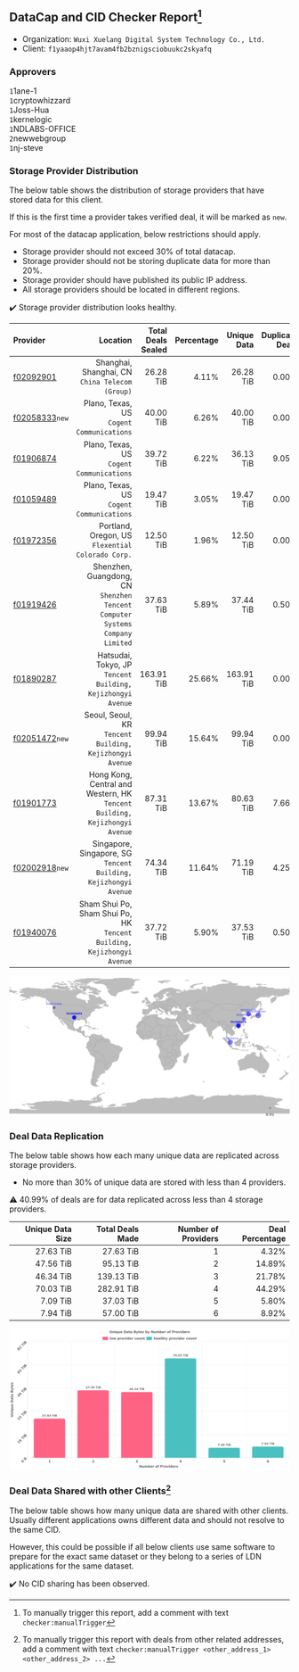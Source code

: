 ## DataCap and CID Checker Report[^1]
 - Organization: `Wuxi Xuelang Digital System Technology Co., Ltd.`
 - Client: `f1yaaop4hjt7avam4fb2bznigsciobuukc2skyafq`
### Approvers
`1`1ane-1<br/>`1`cryptowhizzard<br/>`1`Joss-Hua<br/>`1`kernelogic<br/>`1`NDLABS-OFFICE<br/>`2`newwebgroup<br/>`1`nj-steve

### Storage Provider Distribution
The below table shows the distribution of storage providers that have stored data for this client.

If this is the first time a provider takes verified deal, it will be marked as `new`.

For most of the datacap application, below restrictions should apply.
 - Storage provider should not exceed 30% of total datacap.
 - Storage provider should not be storing duplicate data for more than 20%.
 - Storage provider should have published its public IP address.
 - All storage providers should be located in different regions.

✔️ Storage provider distribution looks healthy.

| Provider                                                    |                                                                        Location | Total Deals Sealed | Percentage | Unique Data | Duplicate Deals |
| :---------------------------------------------------------- | ------------------------------------------------------------------------------: | -----------------: | ---------: | ----------: | --------------: |
| [f02092901](https://filfox.info/en/address/f02092901)       |                              Shanghai, Shanghai, CN<br/>`China Telecom (Group)` |          26.28 TiB |      4.11% |   26.28 TiB |           0.00% |
| [f02058333](https://filfox.info/en/address/f02058333)`new`  |                                    Plano, Texas, US<br/>`Cogent Communications` |          40.00 TiB |      6.26% |   40.00 TiB |           0.00% |
| [f01906874](https://filfox.info/en/address/f01906874)       |                                    Plano, Texas, US<br/>`Cogent Communications` |          39.72 TiB |      6.22% |   36.13 TiB |           9.05% |
| [f01059489](https://filfox.info/en/address/f01059489)       |                                    Plano, Texas, US<br/>`Cogent Communications` |          19.47 TiB |      3.05% |   19.47 TiB |           0.00% |
| [f01972356](https://filfox.info/en/address/f01972356)       |                            Portland, Oregon, US<br/>`Flexential Colorado Corp.` |          12.50 TiB |      1.96% |   12.50 TiB |           0.00% |
| [f01919426](https://filfox.info/en/address/f01919426)       | Shenzhen, Guangdong, CN<br/>`Shenzhen Tencent Computer Systems Company Limited` |          37.63 TiB |      5.89% |   37.44 TiB |           0.50% |
| [f01890287](https://filfox.info/en/address/f01890287)       |                  Hatsudai, Tokyo, JP<br/>`Tencent Building, Kejizhongyi Avenue` |         163.91 TiB |     25.66% |  163.91 TiB |           0.00% |
| [f02051472](https://filfox.info/en/address/f02051472)`new`  |                     Seoul, Seoul, KR<br/>`Tencent Building, Kejizhongyi Avenue` |          99.94 TiB |     15.64% |   99.94 TiB |           0.00% |
| [f01901773](https://filfox.info/en/address/f01901773)       |   Hong Kong, Central and Western, HK<br/>`Tencent Building, Kejizhongyi Avenue` |          87.31 TiB |     13.67% |   80.63 TiB |           7.66% |
| [f02002918](https://filfox.info/en/address/f02002918)`new`  |             Singapore, Singapore, SG<br/>`Tencent Building, Kejizhongyi Avenue` |          74.34 TiB |     11.64% |   71.19 TiB |           4.25% |
| [f01940076](https://filfox.info/en/address/f01940076)       |       Sham Shui Po, Sham Shui Po, HK<br/>`Tencent Building, Kejizhongyi Avenue` |          37.72 TiB |      5.90% |   37.53 TiB |           0.50% |

<img src="https://raw.githubusercontent.com/data-preservation-programs/filplus-checker-assets/main/filecoin-project/filecoin-plus-large-datasets/issues/1341/1682652600009.png"/>

### Deal Data Replication
The below table shows how each many unique data are replicated across storage providers.

- No more than 30% of unique data are stored with less than 4 providers.

⚠️ 40.99% of deals are for data replicated across less than 4 storage providers.

| Unique Data Size | Total Deals Made | Number of Providers | Deal Percentage |
| ---------------: | ---------------: | ------------------: | --------------: |
|        27.63 TiB |        27.63 TiB |                   1 |           4.32% |
|        47.56 TiB |        95.13 TiB |                   2 |          14.89% |
|        46.34 TiB |       139.13 TiB |                   3 |          21.78% |
|        70.03 TiB |       282.91 TiB |                   4 |          44.29% |
|         7.09 TiB |        37.03 TiB |                   5 |           5.80% |
|         7.94 TiB |        57.00 TiB |                   6 |           8.92% |

<img src="https://raw.githubusercontent.com/data-preservation-programs/filplus-checker-assets/main/filecoin-project/filecoin-plus-large-datasets/issues/1341/1682652600847.png"/>

### Deal Data Shared with other Clients[^3]
The below table shows how many unique data are shared with other clients.
Usually different applications owns different data and should not resolve to the same CID.

However, this could be possible if all below clients use same software to prepare for the exact same dataset or they belong to a series of LDN applications for the same dataset.

✔️ No CID sharing has been observed.

[^1]: To manually trigger this report, add a comment with text `checker:manualTrigger`

[^2]: Deals from those addresses are combined into this report as they are specified with `checker:manualTrigger`

[^3]: To manually trigger this report with deals from other related addresses, add a comment with text `checker:manualTrigger <other_address_1> <other_address_2> ...`
